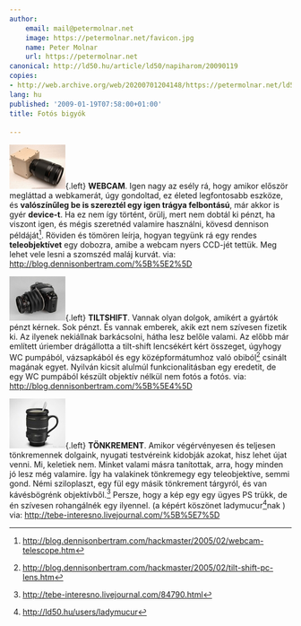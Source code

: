 ```yaml
---
author:
    email: mail@petermolnar.net
    image: https://petermolnar.net/favicon.jpg
    name: Peter Molnar
    url: https://petermolnar.net
canonical: http://ld50.hu/article/ld50/napiharom/20090119
copies:
- http://web.archive.org/web/20200701204148/https://petermolnar.net/ld50/napiharom-20090119/
lang: hu
published: '2009-01-19T07:58:00+01:00'
title: Fotós bigyók

---
```


![webcamhack](webcamhack.jpg){.left} **WEBCAM**. Igen nagy az esély rá,
hogy amikor először megláttad a webkamerát, úgy gondoltad, ez életed
legfontosabb eszköze, és **valószínűleg be is szereztél egy igen trágya
felbontású**, már akkor is gyér **device-t**. Ha ez nem így történt,
örülj, mert nem dobtál ki pénzt, ha viszont igen, és mégis szeretnéd
valamire használni, kövesd dennison példáját[^1]. Röviden és tömören
leírja, hogyan tegyünk rá egy rendes **teleobjektívet** egy dobozra,
amibe a webcam nyers CCD-jét tettük. Meg lehet vele lesni a szomszéd
maláj kurvát. via: <http://blog.dennisonbertram.com/%5B%5E2%5D>

![tiltshiftlens](tiltshiftlens.jpg){.left} **TILTSHIFT**. Vannak olyan
dolgok, amikért a gyártók pénzt kérnek. Sok pénzt. És vannak emberek,
akik ezt nem szívesen fizetik ki. Az ilyenek nekiállnak barkácsolni,
hátha lesz belőle valami. Az előbb már említett úriember drágállotta a
tilt-shift lencsékért kért összeget, úgyhogy WC pumpából, vázsapkából és
egy középformátumhoz való obiból[^2] csinált magának egyet. Nyilván
kicsit alulmúl funkcionalitásban egy eredetit, de egy WC pumpából
készült objektív nélkül nem fotós a fotós. via:
<http://blog.dennisonbertram.com/%5B%5E4%5D>

![cuplense](cuplense.jpg){.left} **TÖNKREMENT**. Amikor végérvényesen és
teljesen tönkremennek dolgaink, nyugati testvéreink kidobják azokat,
hisz lehet újat venni. Mi, keletiek nem. Minket valami másra tanítottak,
arra, hogy minden jó lesz még valamire. Így ha valakinek tönkremegy egy
teleobjektíve, semmi gond. Némi sziloplaszt, egy fül egy másik
tönkrement tárgyról, és van kávésbögrénk objektívből.[^3] Persze, hogy a
kép egy egy ügyes PS trükk, de én szívesen rohangálnék egy ilyennel. (a
képért köszönet ladymucur[^4]nak ) via:
<http://tebe-interesno.livejournal.com/%5B%5E7%5D>

[^1]: <http://blog.dennisonbertram.com/hackmaster/2005/02/webcam-telescope.htm>

[^2]: <http://blog.dennisonbertram.com/hackmaster/2005/02/tilt-shift-pc-lens.htm>

[^3]: <http://tebe-interesno.livejournal.com/84790.html>

[^4]: <http://ld50.hu/users/ladymucur>